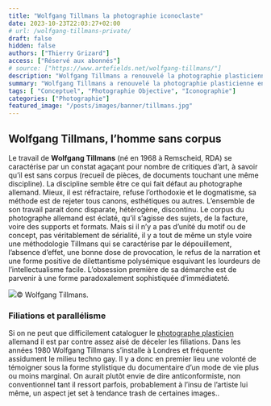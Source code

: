 ```yaml
---
title: "Wolfgang Tillmans la photographie iconoclaste"
date: 2023-10-23T22:03:27+02:00
# url: /wolfgang-tillmans-private/
draft: false
hidden: false
authors: ["Thierry Grizard"]
access: ["Réservé aux abonnés"]
# source: ["https://www.artefields.net/wolfgang-tillmans/"]
description: "Wolfgang Tillmans a renouvelé la photographie plasticienne en transgressant les frontières entre les genres et en proposant des accrochages iconoclastes."
summary: "Wolfgang Tillmans a renouvelé la photographie plasticienne en transgressant les frontières entre les genres et en proposant des accrochages iconoclastes."
tags: [ "Conceptuel", "Photographie Objective", "Iconographie"]
categories: ["Photographie"]
featured_image: "/posts/images/banner/tillmans.jpg"
---
```


## Wolfgang Tillmans, l’homme sans corpus

Le travail de **Wolfgang Tillmans** (né en 1968 à Remscheid, RDA) se caractérise par un constat agaçant pour nombre de critiques d’art, à savoir qu’il est sans corpus (recueil de pièces, de documents touchant une même discipline). La discipline semble être ce qui fait défaut au photographe allemand. Mieux, il est réfractaire, refuse l’orthodoxie et le dogmatisme, sa méthode est de rejeter tous canons, esthétiques ou autres. L’ensemble de son travail parait donc disparate, hétérogène, discontinu. Le corpus du photographe allemand est éclaté, qu’il s’agisse des sujets, de la facture, voire des supports et formats. Mais si il n’y a pas d’unité du motif ou de concept, pas véritablement de sérialité, il y a tout de même un style voire une méthodologie Tillmans qui se caractérise par le dépouillement, l’absence d’effet, une bonne dose de provocation, le refus de la narration et une forme positive de dilettantisme polysémique esquivant les lourdeurs de l’intellectualisme facile. L’obsession première de sa démarche est de parvenir à une forme paradoxalement sophistiquée d’immédiateté.

![](/posts/images/tillmans/wolfgang-tillmans-photography-fondation-beyeler-techno-nude-concord.017-12.jpg)© Wolfgang Tillmans.

### Filiations et parallélisme

Si on ne peut que difficilement cataloguer le [photographe plasticien](/photographie-et-art-contemporain/) allemand il est par contre assez aisé de déceler les filiations. Dans les années 1980 Wolfgang Tillmans s’installe à Londres et fréquente assidument le milieu techno gay. Il y a donc en premier lieu une volonté de témoigner sous la forme stylistique du documentaire d’un mode de vie plus ou moins marginal. On aurait plutôt envie de dire anticonformiste, non conventionnel tant il ressort parfois, probablement à l’insu de l’artiste lui même, un aspect jet set à tendance trash de certaines images..

